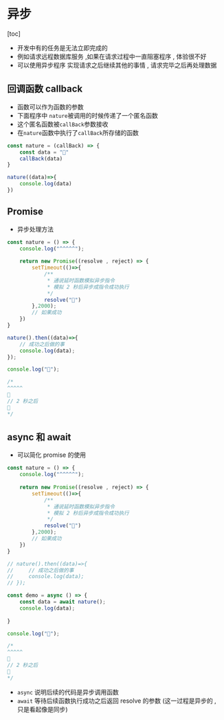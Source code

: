 # 异步

[toc]

- 开发中有的任务是无法立即完成的
- 例如请求远程数据库服务 ,如果在请求过程中一直阻塞程序 , 体验很不好
- 可以使用异步程序 实现请求之后继续其他的事情 , 请求完毕之后再处理数据

## 回调函数 callback

- 函数可以作为函数的参数
- 下面程序中 `nature`被调用的时候传递了一个匿名函数
- 这个匿名函数被`callBack`参数接收
- 在`nature`函数中执行了`callBack`所存储的函数

```js
const nature = (callBack) => {
    const data = "🌲"
    callBack(data)
}

nature((data)=>{
    console.log(data)
})
```

## Promise

- 异步处理方法

```js
const nature = () => {
    console.log("^^^^^");
    
    return new Promise((resolve , reject) => {
        setTimeout(()=>{
            /**
             * 通说延时函数模拟异步指令
             * 模拟 2 秒后异步成指令成功执行
             */
            resolve("🌋")
        },2000);
        // 如果成功
    })
}

nature().then((data)=>{
    // 成功之后做的事
    console.log(data);
});

console.log("🌲");

/* 
^^^^^
🌲
// 2 秒之后
🌋
*/

```

## async 和 await

- 可以简化 promise 的使用

```js
const nature = () => {
    console.log("^^^^^");
    
    return new Promise((resolve , reject) => {
        setTimeout(()=>{
            /**
             * 通说延时函数模拟异步指令
             * 模拟 2 秒后异步成指令成功执行
             */
            resolve("🌋")
        },2000);
        // 如果成功
    })
}

// nature().then((data)=>{
//     // 成功之后做的事
//     console.log(data);
// });

const demo = async () => {
    const data = await nature();
    console.log(data);
    
}

console.log("🌲");

/* 
^^^^^
🌲
// 2 秒之后
🌋
*/

```

- `async` 说明后续的代码是异步调用函数
- `await` 等待后续函数执行成功之后返回 resolve 的参数 (这一过程是异步的 , 只是看起像是同步)
